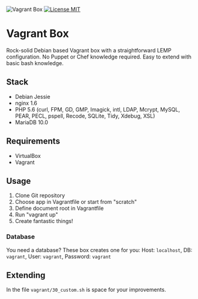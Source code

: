 ![Vagrant Box](https://img.shields.io/badge/Vagrant-Box-brightgreen.svg?style=flat-square) [![License MIT](https://img.shields.io/badge/license-MIT-blue.svg?style=flat-square)](https://opensource.org/licenses/MIT)

# Vagrant Box
Rock-solid Debian based Vagrant box with a straightforward LEMP configuration. No Puppet or Chef knowledge required. 
Easy to extend with basic bash knowledge.

## Stack
- Debian Jessie
- nginx 1.6
- PHP 5.6 (curl, FPM, GD, GMP, Imagick, intl, LDAP, Mcrypt, MySQL, PEAR, PECL, pspell, Recode, SQLite, Tidy, Xdebug, XSL)
- MariaDB 10.0

## Requirements
- VirtualBox
- Vagrant

## Usage
1. Clone Git repository
2. Choose app in Vagrantfile or start from "scratch"
3. Define document root in Vagrantfile
4. Run "vagrant up"
5. Create fantastic things!

### Database
You need a database? These box creates one for you:
Host: `localhost`, DB: `vagrant`, User: `vagrant`, Password: `vagrant`

## Extending

In the file `vagrant/30_custom.sh` is space for your improvements.